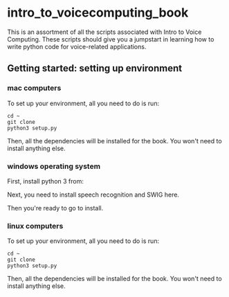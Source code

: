 # intro_to_voicecomputing_book

This is an assortment of all the scripts associated with Intro to Voice Computing. These scripts should give you a jumpstart in learning how to write python code for voice-related applications. 

## Getting started: setting up environment

### mac computers

To set up your environment, all you need to do is run:

    cd ~
    git clone 
    python3 setup.py 
    
Then, all the dependencies will be installed for the book. You won't need to install anything else. 

### windows operating system

First, install python 3 from:

Next, you need to install speech recognition and SWIG here.

Then you're ready to go to install.

### linux computers 

To set up your environment, all you need to do is run:

    cd ~
    git clone 
    python3 setup.py 
    
Then, all the dependencies will be installed for the book. You won't need to install anything else. 


